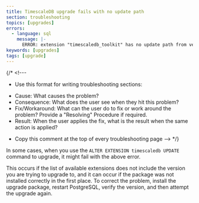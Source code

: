 ```yaml
---
title: TimescaleDB upgrade fails with no update path
section: troubleshooting
topics: [upgrades]
errors:
  - language: sql
    message: |-
      ERROR: extension "timescaledb_toolkit" has no update path from version "1.2" to version "1.3"
keywords: [upgrades]
tags: [upgrade]
---
```


{/* <!---
* Use this format for writing troubleshooting sections:
 - Cause: What causes the problem?
 - Consequence: What does the user see when they hit this problem?
 - Fix/Workaround: What can the user do to fix or work around the problem? Provide a "Resolving" Procedure if required.
 - Result: When the user applies the fix, what is the result when the same action is applied?
* Copy this comment at the top of every troubleshooting page
--> */}

In some cases, when you use the `ALTER EXTENSION timescaledb UPDATE` command to
upgrade, it might fail with the above error.

This occurs if the list of available extensions does not include the version you
are trying to upgrade to, and it can occur if the package was not installed
correctly in the first place. To correct the problem, install the upgrade
package, restart PostgreSQL, verify the version, and then attempt the upgrade
again.
